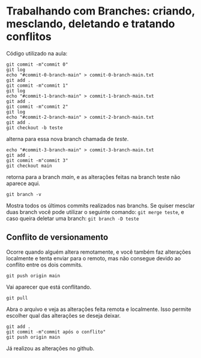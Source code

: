 # Trabalhando com Branches: criando, mesclando, deletando e tratando conflitos
Código utilizado na aula:
````
git commit -m"commit 0"
git log
echo "#commit-0-branch-main" > commit-0-branch-main.txt
git add .
git commit -m"commit 1"
git log
echo "#commit-1-branch-main" > commit-1-branch-main.txt
git add .
git commit -m"commit 2"
git log
echo "#commit-2-branch-main" > commit-2-branch-main.txt
git add .
git checkout -b teste
````
alterna para essa nova branch chamada de _teste_.
````
echo "#commit-3-branch-main" > commit-3-branch-main.txt
git add .
git commit -m"commit 3"
git checkout main
````
retorna para a branch _main_, e as alterações feitas na branch teste não aparece aqui.
````
git branch -v
````
Mostra todos os últimos commits realizados nas branchs.
Se quiser mesclar duas branch você pode utilizar o seguinte comando: `git merge teste`, e caso queira deletar uma branch: `git branch -D teste`

## Conflito de versionamento
Ocorre quando alguém altera remotamente, e você também faz alterações localmente e tenta enviar para o remoto, mas não consegue devido ao conflito entre os dois commits.

````
git push origin main
````
Vai aparecer que está conflitando.
````
git pull
````
Abra o arquivo e veja as alterações feita remota e localmente. Isso permite escolher qual das alterações se deseja deixar.
````
git add .
git commit -m"commit após o conflito"
git push origin main
````
Já realizou as alterações no github.
